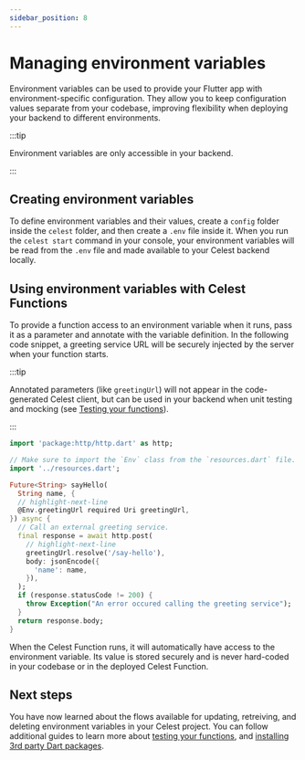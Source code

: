 ```yaml
---
sidebar_position: 8
---
```


# Managing environment variables

Environment variables can be used to provide your Flutter app with environment-specific configuration. They allow you to keep configuration values separate from your codebase, improving flexibility when deploying your backend to different environments.

:::tip

Environment variables are only accessible in your backend.

:::

## Creating environment variables

To define environment variables and their values, create a `config` folder inside the `celest` folder, and then create a `.env` file inside it. When you run the `celest start` command in your console, your environment variables will be read from the `.env` file and made available to your Celest backend locally.

## Using environment variables with Celest Functions

To provide a function access to an environment variable when it runs, pass it as a parameter and annotate with the variable definition. In the following code snippet, a greeting service URL will be securely injected by the server when your function starts.

:::tip 

Annotated parameters (like `greetingUrl`) will not appear in the code-generated Celest client, but can be used in your backend when unit testing and mocking (see [Testing your functions](/docs/functions/testing.md)).

:::

```dart
import 'package:http/http.dart' as http;

// Make sure to import the `Env` class from the `resources.dart` file.
import '../resources.dart';

Future<String> sayHello(
  String name, {
  // highlight-next-line
  @Env.greetingUrl required Uri greetingUrl,
}) async {
  // Call an external greeting service.
  final response = await http.post(
    // highlight-next-line
    greetingUrl.resolve('/say-hello'),
    body: jsonEncode({
      'name': name,
    }),
  );
  if (response.statusCode != 200) {
    throw Exception("An error occured calling the greeting service");
  }
  return response.body;
}
```

When the Celest Function runs, it will automatically have access to the environment variable. Its value is stored securely and is never hard-coded in your codebase or in the deployed Celest Function.

## Next steps

You have now learned about the flows available for updating, retreiving, and deleting environment variables in your Celest project. You can follow additional guides to learn more about [testing your functions](/docs/functions/testing.md), and [installing 3rd party Dart packages](/docs/functions/packages.md).
